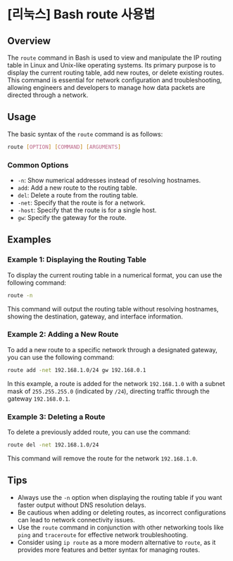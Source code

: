 # [리눅스] Bash route 사용법

## Overview
The `route` command in Bash is used to view and manipulate the IP routing table in Linux and Unix-like operating systems. Its primary purpose is to display the current routing table, add new routes, or delete existing routes. This command is essential for network configuration and troubleshooting, allowing engineers and developers to manage how data packets are directed through a network.

## Usage
The basic syntax of the `route` command is as follows:

```bash
route [OPTION] [COMMAND] [ARGUMENTS]
```

### Common Options
- `-n`: Show numerical addresses instead of resolving hostnames.
- `add`: Add a new route to the routing table.
- `del`: Delete a route from the routing table.
- `-net`: Specify that the route is for a network.
- `-host`: Specify that the route is for a single host.
- `gw`: Specify the gateway for the route.

## Examples

### Example 1: Displaying the Routing Table
To display the current routing table in a numerical format, you can use the following command:

```bash
route -n
```

This command will output the routing table without resolving hostnames, showing the destination, gateway, and interface information.

### Example 2: Adding a New Route
To add a new route to a specific network through a designated gateway, you can use the following command:

```bash
route add -net 192.168.1.0/24 gw 192.168.0.1
```

In this example, a route is added for the network `192.168.1.0` with a subnet mask of `255.255.255.0` (indicated by `/24`), directing traffic through the gateway `192.168.0.1`.

### Example 3: Deleting a Route
To delete a previously added route, you can use the command:

```bash
route del -net 192.168.1.0/24
```

This command will remove the route for the network `192.168.1.0`.

## Tips
- Always use the `-n` option when displaying the routing table if you want faster output without DNS resolution delays.
- Be cautious when adding or deleting routes, as incorrect configurations can lead to network connectivity issues.
- Use the `route` command in conjunction with other networking tools like `ping` and `traceroute` for effective network troubleshooting.
- Consider using `ip route` as a more modern alternative to `route`, as it provides more features and better syntax for managing routes.